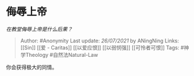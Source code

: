 # 侮辱上帝
*在教堂侮辱上帝是什么后果？*

> Author: #Anonymity 
Last update: *26/07/2021* by ANingNing
Links: [[Sin]] [[爱 - Caritas]] [[以爱应恨]] [[以弱悯强]] [[可怜者可恨]]
Tags: #神学Theology #自然法Natural-Law 

你会获得极大的同情。


